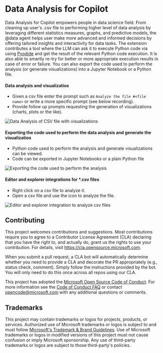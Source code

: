 # Data Analysis for Copilot

Data Analysis for Copilot empowers people in data science field. From cleaning up user's .csv file to performing higher level of data analysis by leveraging different statistics measures, graphs, and predictive models, the @data agent helps user make more advanced and informed decisions by offering tailored insights and interactivity for data tasks. The extension contributes a tool where the LLM can ask it to execute Python code via using [Pyodide](https://pyodide.org/en/stable/) and get the result of the relevant Python code execution. It is also able to smartly re-try for better or more appropriate execution results in case of error or failure. You can also export the code used to perform the analysis (or generate visualizations) into a Jupyter Notebook or a Python file.

#### Data analysis and visualizatios

* Given a csv file enter the prompt such as `Analyze the file #<file name>` or write a more specific prompt (see below recording).
* Provide follow up prompts requesting the generation of visualizations (charts, plots or the like).

![Data Analysis of CSV file with visualizations](https://raw.githubusercontent.com/microsoft/vscode-jupyter/refs/heads/dataanalysis/images/data-analysis-chat.gif)

#### Exporting the code used to perform the data analysis and generate the visualizatios

* Python code used to perform the analysis and generate visualizations can be viewed.
* Code can be exported in Jupyter Notebooks or a plain Python file

![Exporting the code used to perform the analysis](https://raw.githubusercontent.com/microsoft/vscode-jupyter/refs/heads/dataanalysis/images/data-analysis-export-chat-participant.gif)

#### Editor and explorer integrations for *.csv files

* Right click on a csv file to analyze it.
* Open a csv file and use the icon to analyze the file.

![Editor and explorer integration to analyze csv files](https://raw.githubusercontent.com/microsoft/vscode-jupyter/refs/heads/dataanalysis/images/images/data-analysis-csv-chat-participant.gif)


## Contributing

This project welcomes contributions and suggestions.  Most contributions require you to agree to a
Contributor License Agreement (CLA) declaring that you have the right to, and actually do, grant us
the rights to use your contribution. For details, visit https://cla.opensource.microsoft.com.

When you submit a pull request, a CLA bot will automatically determine whether you need to provide
a CLA and decorate the PR appropriately (e.g., status check, comment). Simply follow the instructions
provided by the bot. You will only need to do this once across all repos using our CLA.

This project has adopted the [Microsoft Open Source Code of Conduct](https://opensource.microsoft.com/codeofconduct/).
For more information see the [Code of Conduct FAQ](https://opensource.microsoft.com/codeofconduct/faq/) or
contact [opencode@microsoft.com](mailto:opencode@microsoft.com) with any additional questions or comments.

## Trademarks

This project may contain trademarks or logos for projects, products, or services. Authorized use of Microsoft
trademarks or logos is subject to and must follow
[Microsoft's Trademark & Brand Guidelines](https://www.microsoft.com/en-us/legal/intellectualproperty/trademarks/usage/general).
Use of Microsoft trademarks or logos in modified versions of this project must not cause confusion or imply Microsoft sponsorship.
Any use of third-party trademarks or logos are subject to those third-party's policies.
